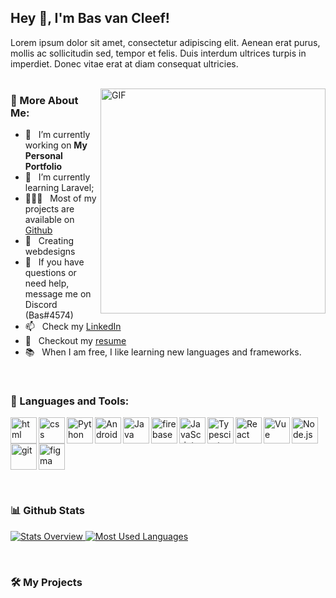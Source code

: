 ## Hey 👋, I'm Bas van Cleef!

Lorem ipsum dolor sit amet, consectetur adipiscing elit. Aenean erat purus, mollis ac sollicitudin sed, tempor et felis. Duis interdum ultrices turpis in imperdiet. Donec vitae erat at diam consequat ultricies.
<br/>
<br/>

<img align="right" alt="GIF" src="https://raw.githubusercontent.com/rahul-jha98/rahul-jha98/main/techstack.gif" width="360px"/>
  
### 🧐 More About Me:

- 🔭 &nbsp; I’m currently working on **My Personal Portfolio**
- 🌱 &nbsp; I’m currently learning Laravel; 
- 👨🏻‍💻 &nbsp; Most of my projects are available on [Github](https://github.com/basvancleef?tab=repositories)
- 🎨 &nbsp; Creating webdesigns
- 💬 &nbsp; If you have questions or need help, message me on Discord (Bas#4574)
- 📫 &nbsp; Check my [LinkedIn](https://www.linkedin.com/in/bas-van-cleef)
- 📝 &nbsp; Checkout my [resume](https://www.basvancleef.nl/resume)
- 📚 &nbsp; When I am free, I like learning new languages and frameworks.

<br>

### 🔨 Languages and Tools:
<a href="https://html.com/" target="_blank"> <img align="left" src="https://raw.githubusercontent.com/rahul-jha98/github_readme_icons/main/language_and_tools/square/html/html.svg" alt="html" height="42px"/> </a> 
<a href="https://developer.mozilla.org/en-US/docs/Web/CSS" target="_blank"> <img align="left" src="https://raw.githubusercontent.com/rahul-jha98/github_readme_icons/main/language_and_tools/square/css/css.svg" alt="css" height="42px"/> </a> 
<a href="https://www.python.org" target="_blank"><img align="left" alt="Python" height ="42px" src="https://raw.githubusercontent.com/rahul-jha98/github_readme_icons/main/language_and_tools/square/python/python.svg"></a>
<a href="https://developer.android.com" target="_blank"> <img align="left" alt="Android" height ="42px" src="https://raw.githubusercontent.com/rahul-jha98/github_readme_icons/main/language_and_tools/square/android/android.svg"> </a>
<a href="https://www.java.com" target="_blank"><img align="left" alt="Java" height ="42px" src="https://raw.githubusercontent.com/rahul-jha98/github_readme_icons/main/language_and_tools/square/java/java.svg"></a>
<a href="https://firebase.google.com/" target="_blank"> <img align="left" src="https://raw.githubusercontent.com/rahul-jha98/github_readme_icons/main/language_and_tools/square/firebase/firebase.svg" alt="firebase" height ="42px"/> </a>
<a href="https://developer.mozilla.org/en-US/docs/Web/JavaScript" target="_blank"> <img align="left" alt="JavaScript" height ="42px"  src="https://raw.githubusercontent.com/rahul-jha98/github_readme_icons/main/language_and_tools/square/javascript/javascript.svg"> </a>
<a href="https://www.typescriptlang.org/" target="_blank"><img align="left" alt="Typescirpt" height ="42px" src="https://raw.githubusercontent.com/rahul-jha98/github_readme_icons/main/language_and_tools/square/typescript/typescript.svg"></a>
<a href="https://reactjs.org/" target="_blank"> <img align="left" alt="React" height ="42px" src="https://raw.githubusercontent.com/rahul-jha98/github_readme_icons/main/language_and_tools/square/react/react.svg"></a>
<a href="https://vuejs.org/" target="_blank"> <img align="left" alt="Vue" height ="42px" src="https://raw.githubusercontent.com/rahul-jha98/github_readme_icons/main/language_and_tools/square/vue/vue.svg"></a>
<a href="https://nodejs.org" target="_blank"><img align="left" alt="Node.js" height ="42px" src="https://raw.githubusercontent.com/rahul-jha98/github_readme_icons/main/language_and_tools/square/node/node.svg"></a>
<a href="https://git-scm.com/" target="_blank"> <img src="https://raw.githubusercontent.com/rahul-jha98/github_readme_icons/main/language_and_tools/square/git-scm/git-scm.svg" align="left" alt="git" height='42px'/> </a>
<a href="https://www.figma.com/" target="_blank"> <img src="https://raw.githubusercontent.com/rahul-jha98/github_readme_icons/main/language_and_tools/square/figma/figma.svg" alt="figma" height='42px'/> </a>

<br>

### 📊 Github Stats
<a href='https://github.com/rahul-jha98/github-stats-transparent'>
  
![Stats Overview](https://github.com/basvancleef/github-stats-transparent/blob/output/generated/overview.svg)
![Most Used Languages](https://github.com/basvancleef/github-stats-transparent/blob/output/generated/languages.svg)

</a>

<br>

### 🛠️ My Projects
